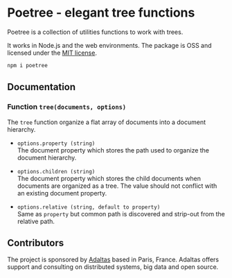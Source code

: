 # Poetree - elegant tree functions

Poetree is a collection of utilities functions to work with trees.

It works in Node.js and the web environments. The package is OSS and licensed under the [MIT license](https://github.com/adaltas/node-poetree/blob/master/LICENSE.md).

```bash
npm i poetree
```

## Documentation

### Function `tree(documents, options)`

The `tree` function organize a flat array of documents into a document hierarchy.

- `options.property (string)`  
  The document property which stores the path used to organize the document hierarchy.

- `options.children (string)`  
  The document property which stores the child documents when documents are organized as a tree. The value should not conflict with an existing document property.

- `options.relative (string, default to property)`  
  Same as `property` but common path is discovered and strip-out from the relative path.

## Contributors

The project is sponsored by [Adaltas](https://www.adaltas.com) based in Paris, France. Adaltas offers support and consulting on distributed systems, big data and open source.
